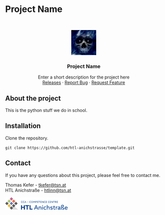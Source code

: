 # Project Name

<br/>
<p align="center">
  <a href="https://htl-anichstrasse.tirol">
    <img src=".github/baumi.png" alt="Logo" width="80" height="80">
  </a>

  <h3 align="center">Project Name</h3>

  <p align="center">
    Enter a short description for the project here
    <br/>
    <a href="https://github.com/baumbart13/HTL_SWP_Python/releases">Releases</a>
    ·
    <a href="https://github.com/baumbart13/HTL_SWP_Python/issues">Report Bug</a>
    ·
    <a href="https://github.com/baumbart13/HTL_SWP_Python/issues">Request Feature</a>
  </p>
</p>

## About the project

This is the python stuff we do in school.

## Installation

Clone the repository.
```
git clone https://github.com/htl-anichstrasse/template.git
```

## Contact

If you have any questions about this project, please feel free to contact me.

Thomas Kefer - tkefer@tsn.at<br>
HTL Anichstraße - htlinn@tsn.at

<a href="https://htl-anichstrasse.tirol" target="_blank"><img src=".github/htl-anichstrasse-logo.svg" width="200px"></a>
